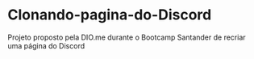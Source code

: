 # Clonando-pagina-do-Discord
Projeto proposto pela DIO.me durante o Bootcamp Santander de recriar uma página do Discord
